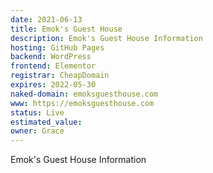 ```yaml
---
date: 2021-06-13
title: Emok's Guest House
description: Emok's Guest House Information
hosting: GitHub Pages
backend: WordPress
frontend: Elementor
registrar: CheapDomain
expires: 2022-05-30
naked-domain: emoksguesthouse.com
www: https://emoksguesthouse.com
status: Live
estimated_value:
owner: Grace
---
```


Emok's Guest House Information

